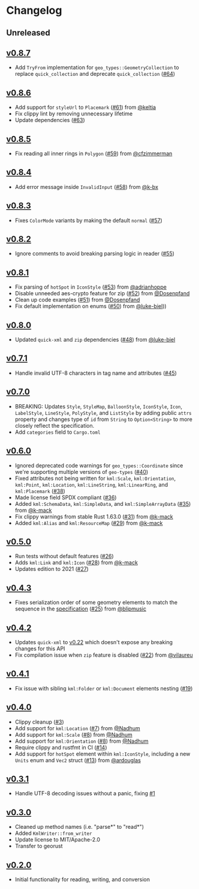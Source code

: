 # Changelog

## Unreleased

## [v0.8.7](https://github.com/georust/kml/releases/tag/v0.8.7)

- Add `TryFrom` implementation for `geo_types::GeometryCollection` to replace `quick_collection` and deprecate `quick_collection` ([#64](https://github.com/georust/kml/pull/64))

## [v0.8.6](https://github.com/georust/kml/releases/tag/v0.8.6)

- Add support for `styleUrl` to `Placemark` ([#61](https://github.com/georust/kml/pull/61)) from [@keltia](https://github.com/keltia)
- Fix clippy lint by removing unnecessary lifetime
- Update dependencies ([#63](https://github.com/georust/kml/pull/63))

## [v0.8.5](https://github.com/georust/kml/releases/tag/v0.8.5)

- Fix reading all inner rings in `Polygon` ([#59](https://github.com/georust/kml/pull/59)) from [@cfzimmerman](https://github.com/cfzimmerman)

## [v0.8.4](https://github.com/georust/kml/releases/tag/v0.8.4)

- Add error message inside `InvalidInput` ([#58](https://github.com/georust/kml/pull/58)) from [@k-bx](https://github.com/k-bx)

## [v0.8.3](https://github.com/georust/kml/releases/tag/v0.8.3)

- Fixes `ColorMode` variants by making the default `normal` ([#57](https://github.com/georust/kml/pull/57))

## [v0.8.2](https://github.com/georust/kml/releases/tag/v0.8.2)

- Ignore comments to avoid breaking parsing logic in reader ([#55](https://github.com/georust/kml/pull/55))

## [v0.8.1](https://github.com/georust/kml/releases/tag/v0.8.1)

- Fix parsing of `hotSpot` in `IconStyle` ([#53](https://github.com/georust/kml/pull/53)) from [@adrianhoppe](https://github.com/adrianhoppe)
- Disable unneeded aes-crypto feature for zip ([#52](https://github.com/georust/kml/pull/52)) from [@Dosenpfand](https://github.com/Dosenpfand)
- Clean up code examples ([#51](https://github.com/georust/kml/pull/51)) from [@Dosenpfand](https://github.com/Dosenpfand)
- Fix default implementation on enums ([#50](https://github.com/georust/kml/pull/50)) from [@luke-biel](https://github.com/luke-biel)))

## [v0.8.0](https://github.com/georust/kml/releases/tag/v0.8.0)

- Updated `quick-xml` and `zip` dependencies ([#48](https://github.com/georust/kml/pull/48)) from [@luke-biel](https://github.com/luke-biel)

## [v0.7.1](https://github.com/georust/kml/releases/tag/v0.7.1)

- Handle invalid UTF-8 characters in tag name and attributes ([#45](https://github.com/georust/kml/pull/45))

## [v0.7.0](https://github.com/georust/kml/releases/tag/v0.7.0)

- BREAKING: Updates `Style`, `StyleMap`, `BalloonStyle`, `IconStyle`, `Icon`, `LabelStyle`, `LineStyle`, `PolyStyle`, and `ListStyle` by adding public `attrs` property and changes type of `id` from `String` to `Option<String>` to more closely reflect the specification.
- Add `categories` field to `Cargo.toml`

## [v0.6.0](https://github.com/georust/kml/releases/tag/v0.6.0)

- Ignored deprecated code warnings for `geo_types::Coordinate` since we're supporting multiple versions of `geo-types` ([#40](https://github.com/georust/kml/pull/40))
- Fixed attributes not being written for `kml:Scale`, `kml:Orientation`, `kml:Point`, `kml:Location`, `kml:LineString`, `kml:LinearRing`, and `kml:Placemark`  ([#38](https://github.com/georust/kml/pull/38))
- Made license field SPDX compliant ([#36](https://github.com/georust/kml/pull/36))
- Added `kml:SchemaData`, `kml:SimpleData`, and `kml:SimpleArrayData` ([#35](https://github.com/georust/kml/pull/35)) from [@k-mack](https://github.com/k-mack)
- Fix clippy warnings from stable Rust 1.63.0 ([#31](https://github.com/georust/kml/pull/31)) from [@k-mack](https://github.com/k-mack)
- Added `kml:Alias` and `kml:ResourceMap` ([#29](https://github.com/georust/kml/pull/29)) from [@k-mack](https://github.com/k-mack)

## [v0.5.0](https://github.com/georust/kml/releases/tag/v0.5.0)

- Run tests without default features ([#26](https://github.com/georust/kml/pull/26))
- Adds `kml:Link` and `kml:Icon` ([#28](https://github.com/georust/kml/pull/28)) from [@k-mack](https://github.com/k-mack)
- Updates edition to 2021 ([#27](https://github.com/georust/kml/pull/27))

## [v0.4.3](https://github.com/georust/kml/releases/tag/v0.4.3)

- Fixes serialization order of some geometry elements to match the sequence in the [specification](http://schemas.opengis.net/kml/2.2.0/ogckml22.xsd) ([#25](https://github.com/georust/kml/pull/25)) from [@blipmusic](https://github.com/blipmusic)

## [v0.4.2](https://github.com/georust/kml/releases/tag/v0.4.2)

- Updates `quick-xml` to [v0.22](https://github.com/tafia/quick-xml/blob/master/Changelog.md#0220) which doesn't expose any breaking changes for this API
- Fix compilation issue when `zip` feature is disabled ([#22](https://github.com/georust/kml/pull/22)) from [@vilaureu](https://github.com/vilaureu)

## [v0.4.1](https://github.com/georust/kml/releases/tag/v0.4.1)

- Fix issue with sibling `kml:Folder` or `kml:Document` elements nesting ([#19](https://github.com/georust/kml/pull/19))

## [v0.4.0](https://github.com/georust/kml/releases/tag/v0.4.0)

- Clippy cleanup ([#3](https://github.com/georust/kml/pull/3))
- Add support for `kml:Location` ([#7](https://github.com/georust/kml/pull/7)) from [@Nadhum](https://github.com/Nadhum)
- Add support for `kml:Scale` ([#8](https://github.com/georust/kml/pull/8)) from [@Nadhum](https://github.com/Nadhum)
- Add support for `kml:Orientation` ([#8](https://github.com/georust/kml/pull/9)) from [@Nadhum](https://github.com/Nadhum)
- Require clippy and rustfmt in CI ([#14](https://github.com/georust/kml/pull/14))
- Add support for `hotSpot` element within `kml:IconStyle`, including a new `Units` enum and `Vec2` struct ([#13](https://github.com/georust/kml/pull/13)) from [@ardouglas](https://github.com/ardouglas)

## [v0.3.1](https://github.com/georust/kml/releases/tag/v0.3.1)

- Handle UTF-8 decoding issues without a panic, fixing [#1](https://github.com/georust/kml/issues/1)

## [v0.3.0](https://github.com/georust/kml/releases/tag/v0.3.0)

- Cleaned up method names (i.e. "parse*" to "read*")
- Added `KmlWriter::from_writer`
- Update license to MIT/Apache-2.0
- Transfer to georust

## [v0.2.0](https://github.com/georust/kml/releases/tag/v0.2.0)

- Initial functionality for reading, writing, and conversion
